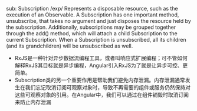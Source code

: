 sub: Subscription
/exp/
Represents a disposable resource, such as the execution of an Observable. A Subscription has one important method, unsubscribe, that takes no argument and just disposes the resource held by the subscription.
Additionally, subscriptions may be grouped together through the add() method, which will attach a child Subscription to the current Subscription. When a Subscription is unsubscribed, all its children (and its grandchildren) will be unsubscribed as well.

- RxJS是一种针对异步数据流编程工具，或者叫响应式扩展编程；可不管如何解释RxJS其目标就是异步编程，Angular引入RxJS为了就是让异步可控、更简单。
- Subscription类的另一个重要作用是帮助我们避免内存泄漏。内存泄漏通常发生在我们忘记取消订阅可观察对象时，导致不再需要的组件或服务仍然保持对这些可观察对象的引用。在Angular中，我们可以通过在组件销毁时取消订阅来防止内存泄漏
